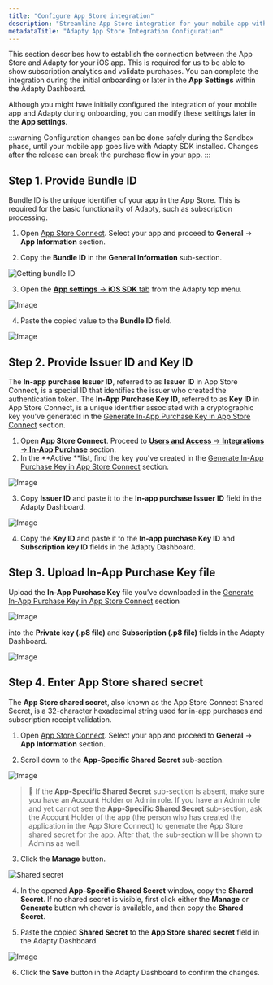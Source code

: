 ```yaml
---
title: "Configure App Store integration"
description: "Streamline App Store integration for your mobile app with Adapty, ensuring seamless validation of purchases and subscription updates. Learn how to input your app's configuration data from the App Store during initial onboarding or make changes later in the App Settings of the Adapty Dashboard"
metadataTitle: "Adapty App Store Integration Configuration"
---
```


This section describes how to establish the connection between the App Store and Adapty for your iOS app. This is required for us to be able to show subscription analytics and validate purchases. You can complete the integration during the initial onboarding or later in the **App Settings** within the Adapty Dashboard.

Although you might have initially configured the integration of your mobile app and Adapty during onboarding, you can modify these settings later in the **App settings**. 

:::warning
Configuration changes can be done safely during the Sandbox phase, until your mobile app goes live with Adapty SDK installed. Changes after the release can break the purchase flow in your app.
:::

## Step 1. Provide Bundle ID

Bundle ID is the unique identifier of your app in the App Store. This is required for the basic functionality of Adapty, such as subscription processing.

1. Open [App Store Connect](https://appstoreconnect.apple.com/apps). Select your app and proceed to **General** → **App Information** section.

2. Copy the **Bundle ID** in the **General Information** sub-section.

   
<div style={{ textAlign: 'center' }}>
  <img 
    src="https://files.readme.io/afd5012-bundle_id_apple.png" 
    alt="Getting bundle ID" 
    style={{ width: '700px', border: '1px solid grey' }}
  />
</div>




3. Open the [**App settings** -> **iOS SDK** tab](https://app.adapty.io/settings/ios-sdk) from the Adapty top menu.

   
<div style={{ textAlign: 'center' }}>
  <img 
    src="https://files.readme.io/26f79d5-App_settings_top_menu.png" 
    alt="Image" 
    style={{ width: '700px', border: '1px solid grey' }}
  />
</div>




4. Paste the copied value to the **Bundle ID** field.

   
<div style={{ textAlign: 'center' }}>
  <img 
    src="https://files.readme.io/2d64163-bundle_id.png" 
    alt="Image" 
    style={{ width: '700px', border: '1px solid grey' }}
  />
</div>




## Step 2. Provide Issuer ID and Key ID

The **In-app purchase Issuer ID**, referred to as **Issuer ID** in App Store Connect, is a special ID that identifies the issuer who created the authentication token. The **In-App Purchase Key ID**, referred to as **Key ID** in App Store Connect, is a unique identifier associated with a cryptographic key you've generated in the [Generate In-App Purchase Key in App Store Connect](generate-in-app-purchase-key) section.  

1. Open **App Store Connect**. Proceed to [**Users and Access** → **Integrations** → **In-App Purchase**](https://appstoreconnect.apple.com/access/integrations/api/subs) section.
2. In the **Active **list, find the key you've created in the [Generate In-App Purchase Key in App Store Connect](generate-in-app-purchase-key) section.

   
<div style={{ textAlign: 'center' }}>
  <img 
    src="https://files.readme.io/19a2868-issuer_apple.png" 
    alt="Image" 
    style={{ width: '700px', border: '1px solid grey' }}
  />
</div>



3. Copy **Issuer ID** and paste it to the **In-app purchase Issuer ID** field in the Adapty Dashboard.

   
<div style={{ textAlign: 'center' }}>
  <img 
    src="https://files.readme.io/c2b42e7-issuer_id.png" 
    alt="Image" 
    style={{ width: '700px', border: '1px solid grey' }}
  />
</div>



4. Copy the **Key ID** and paste it to the **In-app purchase Key ID** and **Subscription key ID** fields in the Adapty Dashboard.

## Step 3. Upload In-App Purchase Key file

Upload the **In-App Purchase Key** file you've downloaded in the [Generate In-App Purchase Key in App Store Connect](generate-in-app-purchase-key) section 


<div style={{ textAlign: 'center' }}>
  <img 
    src="https://files.readme.io/88cdfff-download_inapp_file.png" 
    alt="Image" 
    style={{ width: '700px', border: '1px solid grey' }}
  />
</div>





into the **Private key (.p8 file)** and **Subscription (.p8 file)** fields in the Adapty Dashboard.


<div style={{ textAlign: 'center' }}>
  <img 
    src="https://files.readme.io/253b840-in-app_file_upload.png" 
    alt="Image" 
    style={{ width: '700px', border: '1px solid grey' }}
  />
</div>





## Step 4. Enter App Store shared secret

The **App Store shared secret**, also known as the App Store Connect Shared Secret, is a 32-character hexadecimal string used for in-app purchases and subscription receipt validation.  

1. Open [App Store Connect](https://appstoreconnect.apple.com/apps). Select your app and proceed to **General** → **App Information** section.

2. Scroll down to the **App-Specific Shared Secret** sub-section.

   
<div style={{ textAlign: 'center' }}>
  <img 
    src="https://files.readme.io/2bd112a-shared_secret_apple.png" 
    alt="Image" 
    style={{ width: '700px', border: '1px solid grey' }}
  />
</div>




   > 📘 If the **App-Specific Shared Secret** sub-section is absent, make sure you have an Account Holder or Admin role. If you have an Admin role and yet cannot see the **App-Specific Shared Secret** sub-section, ask the Account Holder of the app (the person who has created the application in the App Store Connect) to generate the App Store shared secret for the app. After that, the sub-section will be shown to Admins as well.

3. Click the **Manage** button.

   
<div style={{ textAlign: 'center' }}>
  <img 
    src="https://files.readme.io/2d8b4c0-shared_secret_apple_copy.png" 
    alt="Shared secret" 
    style={{ width: '700px', border: '1px solid grey' }}
  />
</div>




4. In the opened **App-Specific Shared Secret** window, copy the **Shared Secret**. If no shared secret is visible, first click either the **Manage** or **Generate** button whichever is available, and then copy the **Shared Secret**.

5. Paste the copied **Shared Secret** to the **App Store shared secret** field in the Adapty Dashboard. 

   
<div style={{ textAlign: 'center' }}>
  <img 
    src="https://files.readme.io/4f9624d-shared_secret.png" 
    alt="Image" 
    style={{ width: '700px', border: '1px solid grey' }}
  />
</div>




6. Click the **Save** button in the Adapty Dashboard to confirm the changes.